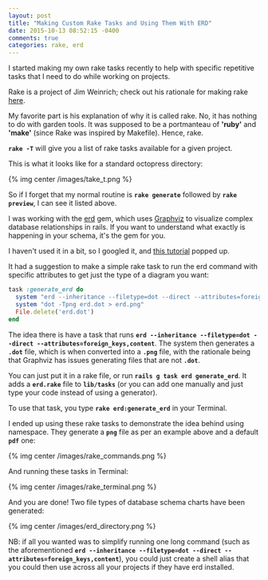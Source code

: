 ```yaml
---
layout: post
title: "Making Custom Rake Tasks and Using Them With ERD"
date: 2015-10-13 08:52:15 -0400
comments: true
categories: rake, erd
---
```


I started making my own rake tasks recently to help with specific repetitive tasks that I need to do while working on projects.

Rake is a project of Jim Weinrich; check out his rationale for making rake [here](http://rake.rubyforge.org/files/doc/rational_rdoc.html).

My favorite part is his explanation of why it is called rake. No, it has nothing to do with garden tools. It was supposed to be a portmanteau of **'ruby'** and **'make'** (since Rake was inspired by Makefile). Hence, rake.

**`rake -T`** will give you a list of rake tasks available for a given project.

This is what it looks like for a standard octopress directory:

{% img center /images/take_t.png %}

So if I forget that my normal routine is **`rake generate`** followed by **`rake preview`**, I can see it listed above.

I was working with the [erd](https://github.com/voormedia/rails-erd) gem, which uses [Graphviz](http://www.graphviz.org/) to visualize complex database relationships in rails. If you want to understand what exactly is happening in your schema, it's the gem for you.

I haven't used it in a bit, so I googled it, and [this tutorial](https://ryanboland.com/blog/creating-a-database-diagram-with-rails-erd/) popped up.

It had a suggestion to make a simple rake task to run the erd command with specific attributes to get just the type of a diagram you want:

  ```ruby desc 'Generate Entity Relationship Diagram'
  task :generate_erd do
    system "erd --inheritance --filetype=dot --direct --attributes=foreign_keys,content"
    system "dot -Tpng erd.dot > erd.png"
    File.delete('erd.dot')
  end
  ```

The idea there is have a task that runs **`erd --inheritance --filetype=dot --direct --attributes=foreign_keys,content`**. The system then generates a **`.dot`** file, which is when converted into a **`.png`** file, with the rationale being that Graphviz has issues generating files that are not **`.dot`**. 

You can just put it in a rake file, or run **`rails g task erd generate_erd`**. It adds a **`erd.rake`** file to **`lib/tasks`** (or you can add one manually and just type your code instead of using a generator). 

To use that task, you type **`rake erd:generate_erd`** in your Terminal.

I ended up using these rake tasks to demonstrate the idea behind using namespace. They generate a **`png`** file as per an example above and a default **`pdf`** one:

{% img center /images/rake_commands.png %}

And running these tasks in Terminal:

{% img center /images/rake_terminal.png %}

And you are done! Two file types of database schema charts have been generated:

{% img center /images/erd_directory.png %}

NB: if all you wanted was to simplify running one long command (such as the aforementioned **`erd --inheritance --filetype=dot --direct --attributes=foreign_keys,content`**), you could just create a shell alias that you could then use across all your projects if they have erd installed. 





